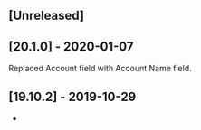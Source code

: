 ## [Unreleased]


## [20.1.0] - 2020-01-07
Replaced Account field with Account Name field.

## [19.10.2] - 2019-10-29
-